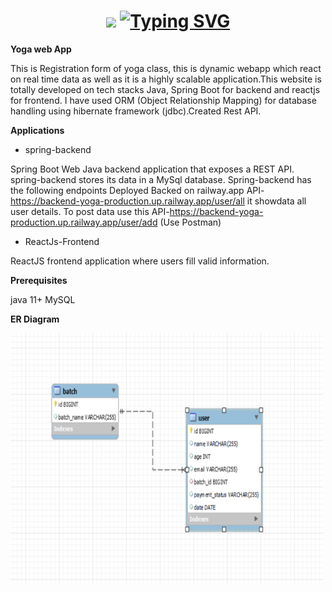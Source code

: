 
<h1 align="center"> <img src="https://github.com/TheDudeThatCode/TheDudeThatCode/blob/master/Assets/Hi.gif" width="50">
<a href="https://git.io/typing-svg"><img src="https://readme-typing-svg.demolab.com?font=Fira+Code&size=35&pause=1000&center=true&vCenter=true&width=435&lines=+++Yoga+Classes" alt="Typing SVG" /></a>  
</h1>
<b>Yoga web App</b>

This is Registration form of yoga class, this is dynamic webapp which react on real time data as well as it is a highly scalable application.This website is totally developed on tech stacks Java, Spring Boot for backend and reactjs for frontend. I have used ORM (Object Relationship Mapping) for database handling using hibernate framework (jdbc).Created Rest API.  

<b>Applications</b>


- spring-backend

Spring Boot Web Java backend application that exposes a REST API.
spring-backend stores its data in a MySql database.
Spring-backend has the following endpoints
Deployed Backed on railway.app API-https://backend-yoga-production.up.railway.app/user/all it showdata all user details.
To post data use this API-https://backend-yoga-production.up.railway.app/user/add (Use Postman)

- ReactJs-Frontend

ReactJS frontend application where users fill valid information.

<b>Prerequisites</b>

java 11+ 
MySQL

<b>ER Diagram</b>

<img src="Capture.PNG"  width="500" height="400"></img>

